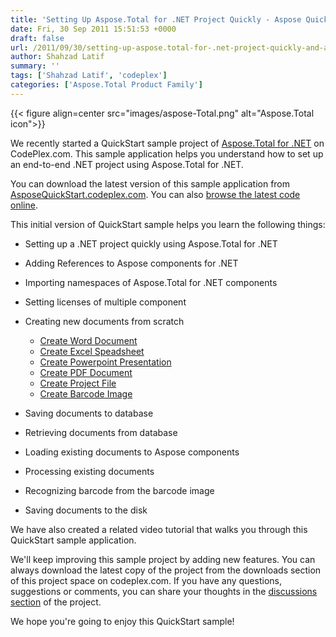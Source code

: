 ```yaml
---
title: 'Setting Up Aspose.Total for .NET Project Quickly - Aspose QuickStart Walkthrough Video'
date: Fri, 30 Sep 2011 15:51:53 +0000
draft: false
url: /2011/09/30/setting-up-aspose.total-for-.net-project-quickly-and-asposequickstart-walkthrough-video/
author: Shahzad Latif
summary: ''
tags: ['Shahzad Latif', 'codeplex']
categories: ['Aspose.Total Product Family']
---
```




{{< figure align=center src="images/aspose-Total.png" alt="Aspose.Total icon">}}


We recently started a QuickStart sample project of [Aspose.Total for .NET][1] on CodePlex.com. This sample application helps you understand how to set up an end-to-end .NET project using Aspose.Total for .NET.

You can download the latest version of this sample application from [AsposeQuickStart.codeplex.com][2]. You can also [browse the latest code online][3].

This initial version of QuickStart sample helps you learn the following things:

*   Setting up a .NET project quickly using Aspose.Total for .NET
*   Adding References to Aspose components for .NET
*   Importing namespaces of Aspose.Total for .NET components
*   Setting licenses of multiple component
*   Creating new documents from scratch
    *   [Create Word Document][4]
    *   [Create Excel Speadsheet][5]
    *   [Create Powerpoint Presentation][6]
    *   [Create PDF Document][7]
    *   [Create Project File][8]
    *   [Create Barcode Image][9]

*   Saving documents to database
*   Retrieving documents from database
*   Loading existing documents to Aspose components
*   Processing existing documents
*   Recognizing barcode from the barcode image
*   Saving documents to the disk

We have also created a related video tutorial that walks you through this QuickStart sample application.

We'll keep improving this sample project by adding new features. You can always download the latest copy of the project from the downloads section of this project space on codeplex.com. If you have any questions, suggestions or comments, you can share your thoughts in the [discussions section][10] of the project.

We hope you're going to enjoy this QuickStart sample!




[1]: https://products.aspose.com/total/net
[2]: https://docs.aspose.com/
[3]: https://docs.aspose.com/
[4]: https://docs.aspose.com/words/
[5]: https://docs.aspose.com/cells/
[6]: https://docs.aspose.com/slides/
[7]: https://docs.aspose.com/pdf/
[8]: https://docs.aspose.com/tasks/
[9]: https://docs.aspose.com/barcode/
[10]: https://docs.aspose.com/




